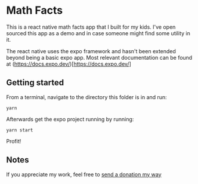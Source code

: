 # Math Facts

This is a react native math facts app that I built for my kids.  I've open sourced this app as a demo and in case someone might find some utility in it. 

The react native uses the expo framework and hasn't been extended beyond being a basic expo app.  Most relevant documentation can be found at (https://docs.expo.dev/)[https://docs.expo.dev/]

## Getting started
From a terminal, navigate to the directory this folder is in and run:

```
yarn
```

Afterwards get the expo project running by running:

```
yarn start
```

Profit!

## Notes

If you appreciate my work, feel free to [send a donation my way](https://venmo.com/u/Eric-Pastuer)
